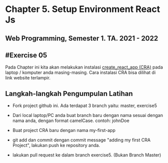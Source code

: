 # Chapter 5. Setup Environment React Js

## Web Programming, Semester 1. TA. 2021 - 2022

## #Exercise 05

Pada Chapter ini kita akan melakukan instalasi [create_react_app (CRA)] pada laptop / komputer anda masing-masing. Cara instalasi CRA bisa dilihat di link website terlampir.

## Langkah-langkah Pengumpulan Latihan

- Fork project github ini. Ada terdapat 3 branch yaitu: master, exercise5
- Dari local laptop/PC anda buat branch baru dengan nama sesuai dengan nama anda, dengan format camelCase. contoh: johnDoe
- Buat project CRA baru dengan nama my-first-app
- git add dan commit dengan commit message "adding my first CRA Project", lakukan push ke repository anda.
- lakukan pull request ke dalam branch exercise5. (Bukan Branch Master)

  [create_react_app (CRA)]: https://reactjs.org/docs/create-a-new-react-app.html
